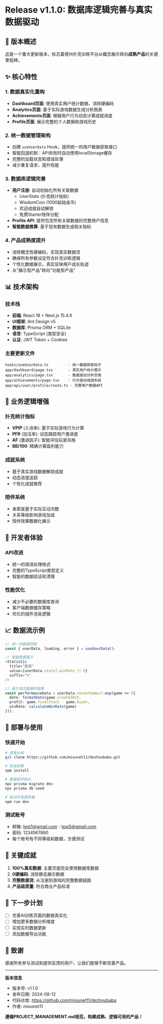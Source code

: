 # Release v1.1.0: 数据库逻辑完善与真实数据驱动

## 🚀 版本概述
这是一个重大更新版本，标志着德州扑克训练平台从概念展示转向**成熟产品**的关键里程碑。

## ✨ 核心特性

### 1. 数据真实化重构
- **Dashboard页面**: 使用真实用户统计数据，消除硬编码
- **Analytics页面**: 基于实际游戏数据生成分析图表
- **Achievements页面**: 根据用户行为动态计算成就进度
- **Profile页面**: 展示完整的个人数据和游戏历史

### 2. 统一数据管理架构
- 创建 `useUserData` Hook，提供统一的用户数据获取接口
- 智能回退机制：API失败时自动使用localStorage缓存
- 完整的加载状态和错误处理
- 减少重复请求，提升性能

### 3. 数据库逻辑完善
- **用户注册**: 自动初始化所有关联数据
  - UserStats (扑克统计指标)
  - WisdomCoin (1000起始金币)
  - 欢迎成就自动解锁
  - 免费Starter陪伴分配
- **Profile API**: 提供包含所有关联数据的完整用户信息
- **智能数据推算**: 基于现有数据生成相关指标

### 4. 产品成熟度提升
- 消除概念性硬编码，实现真实数据流
- 确保所有参数设定符合扑克训练逻辑
- 个性化数据展示，真实反映用户成长轨迹
- 从"展示型产品"转向"功能型产品"

## 📊 技术架构

### 技术栈
- **前端**: React 18 + Next.js 15.4.6
- **UI框架**: Ant Design v5
- **数据库**: Prisma ORM + SQLite
- **语言**: TypeScript (类型安全)
- **认证**: JWT Token + Cookies

### 主要更新文件
```
hooks/useUserData.ts         - 统一数据获取钩子
app/dashboard/page.tsx       - 真实用户统计展示
app/analytics/page.tsx       - 数据驱动分析页面
app/achievements/page.tsx    - 行为驱动成就系统
app/api/user/profile/route.ts - 完整用户数据API
```

## 🎯 业务逻辑增强

### 扑克统计指标
- **VPIP** (入池率): 基于实际游戏行为计算
- **PFR** (加注率): 动态跟踪用户激进度
- **AF** (激进因子): 智能评估玩家风格
- **BB/100**: 精确计算盈利能力

### 成就系统
- 基于真实游戏数据解锁成就
- 动态进度追踪
- 个性化成就推荐

### 陪伴系统
- 亲密度基于实际互动次数
- 关系等级影响游戏加成
- 陪伴效果数据化展示

## 🔧 开发者体验

### API改进
- 统一的错误处理格式
- 完整的TypeScript类型定义
- 智能的数据验证和清理

### 性能优化
- 减少不必要的数据库查询
- 客户端数据缓存策略
- 优化的组件渲染逻辑

## 📈 数据流示例

```typescript
// 统一的数据获取
const { userData, loading, error } = useUserData();

// 智能数据展示
<Statistic 
  title="胜率" 
  value={userData.stats?.winRate || 0}
  suffix="%"
/>

// 基于真实数据的图表
const performanceData = userData.recentGames?.map(game => ({
  date: formatDate(game.createdAt),
  profit: game.finalStack - game.buyIn,
  winRate: calculateWinRate(game)
}));
```

## 🚀 部署与使用

### 快速开始
```bash
# 克隆仓库
git clone https://github.com/miounet11/dezhoubaba.git

# 安装依赖
npm install

# 数据库初始化
npx prisma migrate dev
npx prisma db seed

# 启动开发服务器
npm run dev
```

### 测试账号
- 邮箱: test1@gmail.com - test5@gmail.com
- 密码: 1234567890
- 每个账号有不同等级和数据，方便测试

## 🎉 关键成就

1. **100%真实数据**: 主要页面完全使用数据库数据
2. **0硬编码**: 消除静态展示数据
3. **完整数据流**: 从注册到游戏的完整数据链路
4. **产品级质量**: 符合商业产品标准

## 🔮 下一步计划

- [ ] 完善AI训练页面的数据真实化
- [ ] 增加更多数据分析维度
- [ ] 实现实时数据更新
- [ ] 添加数据导出功能

## 🙏 致谢

感谢所有参与测试和提供反馈的用户，让我们能够不断完善产品。

---

**版本信息**
- 版本号: v1.1.0
- 发布日期: 2024-08-12
- 代码仓库: https://github.com/miounet11/dezhoubaba
- 作者: miounet11

**遵循PROJECT_MANAGEMENT.md规范，构建成熟、逻辑可用的产品！**